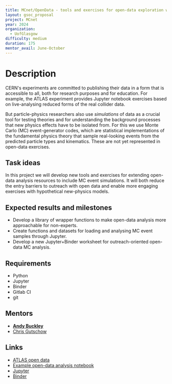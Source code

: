 ```yaml
---
title: MCnet/OpenData - tools and exercises for open-data exploration with MC simulations
layout: gsoc_proposal
project: MCnet
year: 2024
organization:
  - UofGlasgow
difficulty: medium
duration: 175
mentor_avail: June-October
---
```


# Description

CERN's experiments are committed to publishing their data in a form that
is accessible to all, both for research purposes and for education. For
example, the ATLAS experiment provides Jupyter notebook exercises based
on live-analysing reduced forms of the real collider data.

But particle-physics researchers also use _simulations_ of data as a
crucial tool for testing theories and for understanding the background
processes that new physics effects have to be isolated from. For this
we use Monte Carlo (MC) event-generator codes, which are statistical
implementations of the fundamental physics theory that sample
real-looking events from the predicted particle types and
kinematics. These are not yet represented in open-data exercises.

## Task ideas

In this project we will develop new tools and exercises for extending
open-data analysis resources to include MC event simulations. It will
both reduce the entry barriers to outreach with open data and enable more
engaging exercises with hypothetical new-physics models.

## Expected results and milestones

 * Develop a library of wrapper functions to make open-data analysis more approachable for non-experts.
 * Create functions and datasets for loading and analysing MC event samples through Jupyter.
 * Develop a new Jupyter+Binder worksheet for outreach-oriented open-data MC analysis.
 
## Requirements

 * Python
 * Jupyter
 * Binder
 * Gitlab CI
 * git

## Mentors

 * **[Andy Buckley](mailto:andy.buckley@cern.ch)**
 * [Chris Gutschow](mailto:chris.g@cern.ch)

## Links

 * [ATLAS open data](https://atlas.cern/Resources/Opendata)
 * [Example open-data analysis notebook](https://nbviewer.org/github/atlas-outreach-data-tools/notebooks-collection-opendata/blob/master/13-TeV-examples/cpp/ATLAS_OpenData_13-TeV__analysis_example-cpp_Hyy_channel.ipynb)
 * [Jupyter](https://jupyter.org/)
 * [Binder](https://mybinder.org/)
